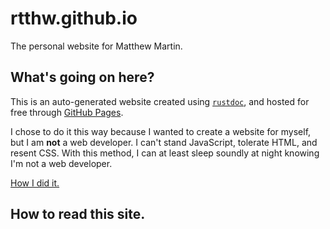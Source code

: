 # rtthw.github.io

The personal website for Matthew Martin.

## What's going on here?

This is an auto-generated website created using [`rustdoc`](https://doc.rust-lang.org/rustdoc/what-is-rustdoc.html), and hosted for free through [GitHub Pages](https://pages.github.com/).

I chose to do it this way because I wanted to create a website for myself, but I am **not** a web developer. I can't stand JavaScript, tolerate HTML, and resent CSS. With this method, I can at least sleep soundly at night knowing I'm not a web developer.

[How I did it.](crate::posts::test)

## How to read this site.
